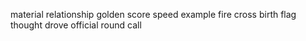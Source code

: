 material relationship golden score speed example fire cross birth flag thought drove official round call